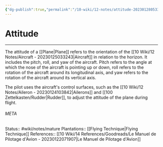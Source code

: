 ```yaml
---
{"dg-publish":true,"permalink":"/10-wiki/12-notes/attitude-20230128053353/"}
---
```


# Attitude
---
The attitude of a [[Plane\|Plane]] refers to the orientation of the [[10 Wiki/12 Notes/Aircraft - 20230125033243\|Aircraft]] in relation to the horizon. It includes the pitch, roll, and yaw of the aircraft. Pitch refers to the angle at which the nose of the aircraft is pointing up or down, roll refers to the rotation of the aircraft around its longitudinal axis, and yaw refers to the rotation of the aircraft around its vertical axis.

The pilot uses the aircraft's control surfaces, such as the [[10 Wiki/12 Notes/Aileron - 20230124103842\|Ailerons]] and [[100 Zettelkasten/Rudder\|Rudder]], to adjust the attitude of the plane during flight.



###### META
Status:: #wiki/notes/mature 
Plantations:: [[Flying Technique\|Flying Technique]]
References:: [[10 Wiki/14 References/Goodreads/Le Manuel de Pilotage d'Avion - 20230122071907\|Le Manuel de Pilotage d'Avion]]
